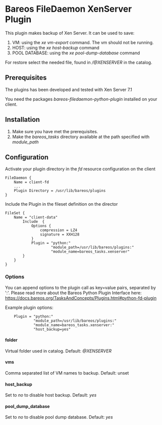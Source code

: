 # Bareos FileDaemon XenServer Plugin
This plugin makes backup of Xen Server. It can be used to save:

1. VM: using the *xe vm-export* command. The vm should not be running.
2. HOST: using the *xe host-backup* command
3. POOL DATABASE: using the *xe pool-dump-database* command

For restore select the needed file, found in */@XENSERVER* in the catalog.

## Prerequisites
The plugins has been developed and tested with Xen Server 7.1

You need the packages *bareos-filedaemon-python-plugin* installed on your client.

## Installation
1. Make sure you have met the prerequisites.
2. Make the *bareos_tasks* directory available at the path specified with *module_path*

## Configuration

Activate your plugin directory in the *fd* resource configuration on the client
```
FileDaemon {                          
    Name = client-fd
    ...
    Plugin Directory = /usr/lib/bareos/plugins
}
```

Include the Plugin in the fileset definition on the director
```
FileSet {
    Name = "client-data"
        Include  {
            Options {
                compression = LZ4
                signature = XXH128
            }
            Plugin = "python:"
                     "module_path=/usr/lib/bareos/plugins:"
                     "module_name=bareos_tasks.xenserver"
        }
    }
}
```

### Options
You can append options to the plugin call as key=value pairs, separated by ':'.
Please read more about the Bareos Python Plugin Interface here: https://docs.bareos.org/TasksAndConcepts/Plugins.html#python-fd-plugin

Example plugin options:
```
    Plugin = "python:"
             "module_path=/usr/lib/bareos/plugins:"
             "module_name=bareos_tasks.xenserver:"
             "host_backup=yes"
```

#### folder
Virtual folder used in catalog. Default: *@XENSERVER*

#### vms
Comma separated list of VM names to backup. Default: unset

#### host_backup
Set to *no* to disable host backup. Default: *yes*

#### pool_dump_database
Set to *no* to disable pool dump database. Default: *yes*
